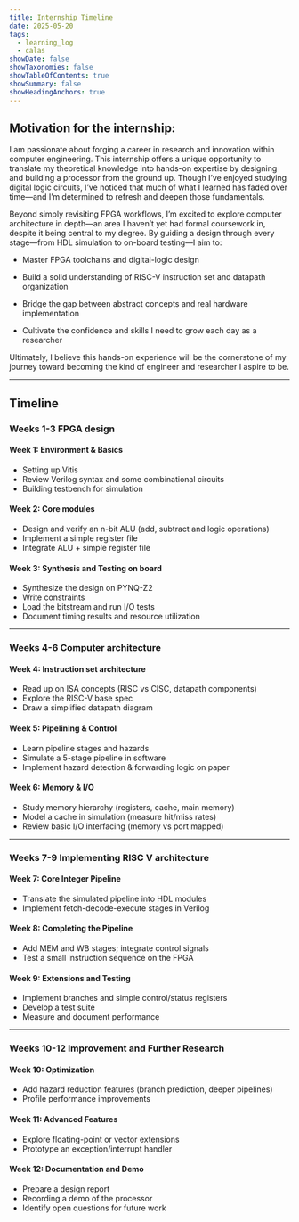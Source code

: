 ```yaml
---
title: Internship Timeline
date: 2025-05-20
tags:
  - learning_log
  - calas
showDate: false
showTaxonomies: false
showTableOfContents: true
showSummary: false
showHeadingAnchors: true
---
```

## Motivation for the internship:

I am passionate about forging a career in research and innovation within computer engineering. This internship offers a unique opportunity to translate my theoretical knowledge into hands-on expertise by designing and building a processor from the ground up. Though I’ve enjoyed studying digital logic circuits, I’ve noticed that much of what I learned has faded over time—and I’m determined to refresh and deepen those fundamentals.

Beyond simply revisiting FPGA workflows, I’m excited to explore computer architecture in depth—an area I haven’t yet had formal coursework in, despite it being central to my degree. By guiding a design through every stage—from HDL simulation to on-board testing—I aim to:

- Master FPGA toolchains and digital-logic design
    
- Build a solid understanding of RISC-V instruction set and datapath organization
    
- Bridge the gap between abstract concepts and real hardware implementation
    
- Cultivate the confidence and skills I need to grow each day as a researcher
    

Ultimately, I believe this hands-on experience will be the cornerstone of my journey toward becoming the kind of engineer and researcher I aspire to be.

---
## Timeline

### Weeks 1-3 FPGA design 

#### Week 1: Environment & Basics
- Setting up Vitis 
- Review Verilog syntax and some combinational circuits
- Building testbench for simulation

#### Week 2: Core modules
- Design and verify an n-bit ALU (add, subtract and logic operations)
- Implement a simple register file
- Integrate ALU + simple register file

#### Week 3: Synthesis and Testing on board
- Synthesize the design on PYNQ-Z2
- Write constraints
- Load the bitstream and run I/O tests
- Document timing results and resource utilization

---
### Weeks 4-6 Computer architecture

#### Week 4: Instruction set architecture
- Read up on ISA concepts (RISC vs CISC, datapath components)
- Explore the RISC-V base spec
- Draw a simplified datapath diagram

#### Week 5: Pipelining & Control
- Learn pipeline stages and hazards
- Simulate a 5-stage pipeline in software 
- Implement hazard detection & forwarding logic on paper

#### Week 6: Memory & I/O
- Study memory hierarchy (registers, cache, main memory)
- Model a cache in simulation (measure hit/miss rates)
- Review basic I/O interfacing (memory vs port mapped)

---
### Weeks 7-9 Implementing RISC V architecture
#### Week 7: Core Integer Pipeline
- Translate the simulated pipeline into HDL modules
- Implement fetch-decode-execute stages in Verilog

#### Week 8: Completing the Pipeline
- Add MEM and WB stages; integrate control signals
- Test a small instruction sequence on the FPGA

#### Week 9: Extensions and Testing
- Implement branches and simple control/status registers
- Develop a test suite
- Measure and document performance

___
### Weeks 10-12 Improvement and Further Research

#### Week 10: Optimization
- Add hazard reduction features (branch prediction, deeper pipelines)
- Profile performance improvements

#### Week 11: Advanced Features
- Explore floating-point or vector extensions
- Prototype an exception/interrupt handler

#### Week 12: Documentation and Demo
- Prepare a design report
- Recording a demo of the processor
- Identify open questions for future work

